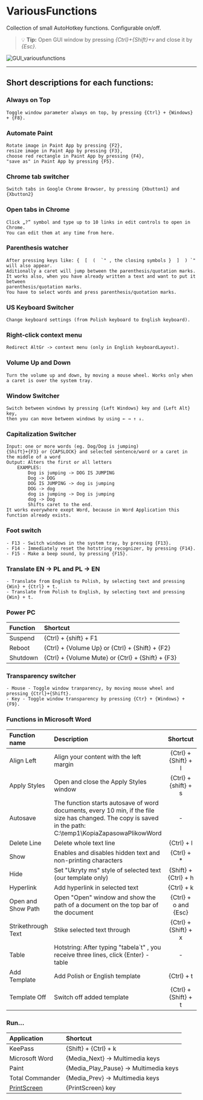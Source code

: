 # **VariousFunctions**
Collection of small AutoHotkey functions. Configurable on/off.

> :bulb: **Tip:** Open GUI window by pressing *{Ctrl}+{Shift}+v* and close it by *{Esc}.*

![GUI_variousfunctions](https://user-images.githubusercontent.com/109993935/191761960-4b8600cc-db34-4116-b645-33a3f20ec3a4.png)
___

## Short descriptions for each functions:

### Always on Top
 	Toggle window parameter always on top, by pressing {Ctrl} + {Windows} + {F8}.

### Automate Paint
	Rotate image in Paint App by pressing {F2}, 
	resize image in Paint App by pressing {F3}, 
	choose red rectangle in Paint App by pressing {F4}, 
	"save as" in Paint App by pressing {F5}.	

### Chrome tab switcher
	Switch tabs in Google Chrome Browser, by pressing {Xbutton1} and {Xbutton2}

### Open tabs in Chrome 
	Click „?” symbol and type up to 10 links in edit controls to open in Chrome. 
	You can edit them at any time from here.

### Parenthesis watcher
	After pressing keys like: {  [  (  `" , the closing symbols }  ]  ) `" will also appear. 
	Aditionally a caret will jump between the parenthesis/quotation marks. 
	It works also, when you have already written a text and want to put it between 
	parenthesis/quotation marks. 
	You have to select words and press parenthesis/quotation marks.

### US Keyboard Switcher
	Change keyboard settings (from Polish keyboard to English keyboard).

### Right-click context menu
	Redirect AltGr -> context menu (only in English keyboardLayout).

### Volume Up and Down
	Turn the volume up and down, by moving a mouse wheel. Works only when a caret is over the system tray.

### Window Switcher 
	Switch between windows by pressing {Left Windows} key and {Left Alt} key,
	then you can move between windows by using ← → ↑ ↓. 

### Capitalization Switcher
	Input: one or more words (eg. Dog/Dog is jumping)
	{Shift}+{F3} or {CAPSLOCK} and selected sentence/word or a caret in the middle of a word
	Output: Alters the first or all letters
		EXAMPLES:
			Dog is jumping -> DOG IS JUMPING
			Dog -> DOG
			DOG IS JUMPING -> dog is jumping
			DOG -> dog
			dog is jumping -> Dog is jumping
			dog -> Dog
			Shifts caret to the end.
	It works everywhere exept Word, because in Word Application this function already exists.

### Foot switch 
	- F13 - Switch windows in the system tray, by pressing {F13}.
	- F14 - Immediately reset the hotstring recognizer, by pressing {F14}.
	- F15 - Make a beep sound, by pressing {F15}.

### Translate EN → PL and PL → EN
	- Translate from English to Polish, by selecting text and pressing {Win} + {Ctrl} + t.
	- Translate from Polish to English, by selecting text and pressing {Win} + t.	
	
### Power PC 
|Function     |Shortcut                                               |
|:---         |:---                                                   |
|Suspend      |{Ctrl} + {shift} + F1                                  |
|Reboot       |{Ctrl} + {Volume Up} or {Ctrl} + {Shift} + {F2}        |
|Shutdown     |{Ctrl} + {Volume Mute} or {Ctrl} + {Shift} + {F3}      |

### Transparency switcher
	- Mouse - Toggle window tranparency, by moving mouse wheel and pressing {Ctrl}+{Shift}.
	- Key - Toggle window transparency by pressing {Ctr} + {Windows} + {F9}.

### Functions in Microsoft Word 
|Function name       |                           Description                    |     Shortcut                  |
|:---        |                            :---                       |      :---:          |
|Align Left   |Align your content with the left margin |{Ctrl} + {Shift} + l  |
|Apply Styles |Open and close the Apply Styles window| {Ctrl} + {shift} + s |
|Autosave     |The function starts autosave of word documents, every 10 min, if the file size has changed. The copy is saved in the path: C:\temp1\KopiaZapasowaPlikowWord| -|
|Delete Line  |Delete whole text line              |{Ctrl} + l |
|Show         |Enables and disables hidden text and non-printing characters|{Ctrl} + *|
|Hide         | Set "Ukryty ms" style of selected text (our template only) |{Shift} + {Ctrl} + h|
|Hyperlink    |Add hyperlink in selected text|{Ctrl} + k |
|Open and Show Path |Open "Open" window and show the path of a document on the top bar of the document | {Ctrl} + o and {Esc} |
|Strikethrough Text |Stike selected text through | {Ctrl} + {Shift} + x |
|Table | Hotstring: After typing "tabela`t" , you receive three lines, click {Enter} - table | - |
|Add Template | Add Polish or English template| {Ctrl} + t |
|Template Off | Switch off added template | {Ctrl} + {Shift} + t |
 
### Run...
|Application                                     | Shortcut                                |
| :---                                           | :---                                   |
|KeePass                                         |{Shift} + {Ctrl} + k                     |
|Microsoft Word                                  |{Media_Next} → Multimedia keys           |
|Paint                                           |{Media_Play_Pause} → Multimedia keys     |
|Total Commander                                 |{Media_Prev} → Multimedia keys           |
|[PrintScreen](https://support.microsoft.com/pl-pl/help/4488540/how-to-take-and-annotate-screenshots-on-windows-10)         |{PrintScreen} key             |

    
